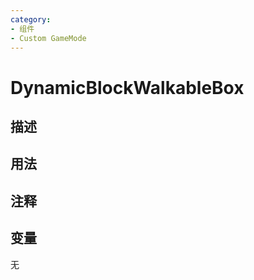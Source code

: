 ```yaml
---
category: 
- 组件
- Custom GameMode
---
```

# DynamicBlockWalkableBox
## 描述




## 用法


## 注释

## 变量
无

